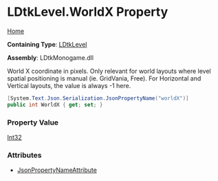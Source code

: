 # LDtkLevel\.WorldX Property

[Home](../../../README.md)

**Containing Type**: [LDtkLevel](../README.md)

**Assembly**: LDtkMonogame\.dll

  
World X coordinate in pixels\.  Only relevant for world layouts where level spatial
positioning is manual \(ie\. GridVania, Free\)\. For Horizontal and Vertical layouts, the
value is always \-1 here\.

```csharp
[System.Text.Json.Serialization.JsonPropertyName("worldX")]
public int WorldX { get; set; }
```

### Property Value

[Int32](https://docs.microsoft.com/en-us/dotnet/api/system.int32)

### Attributes

* [JsonPropertyNameAttribute](https://docs.microsoft.com/en-us/dotnet/api/system.text.json.serialization.jsonpropertynameattribute)

